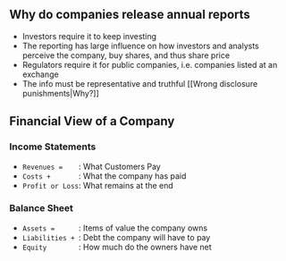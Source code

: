 ## Why do companies release annual reports
- Investors require it to keep investing
- The reporting has large influence on how investors and analysts perceive the company, buy shares, and thus share price
- Regulators require it for public companies, i.e. companies listed at an exchange
- The info must be representative and truthful [[Wrong disclosure punishments|Why?]]

## Financial View of a Company
### Income Statements
- `Revenues =    `: What Customers Pay
- `Costs +       `: What the company has paid
- `Profit or Loss`: What remains at the end
### Balance Sheet
- `Assets =      `: Items of value the company owns
- `Liabilities + `: Debt the company will have to pay
- `Equity        `: How much do the owners have net

